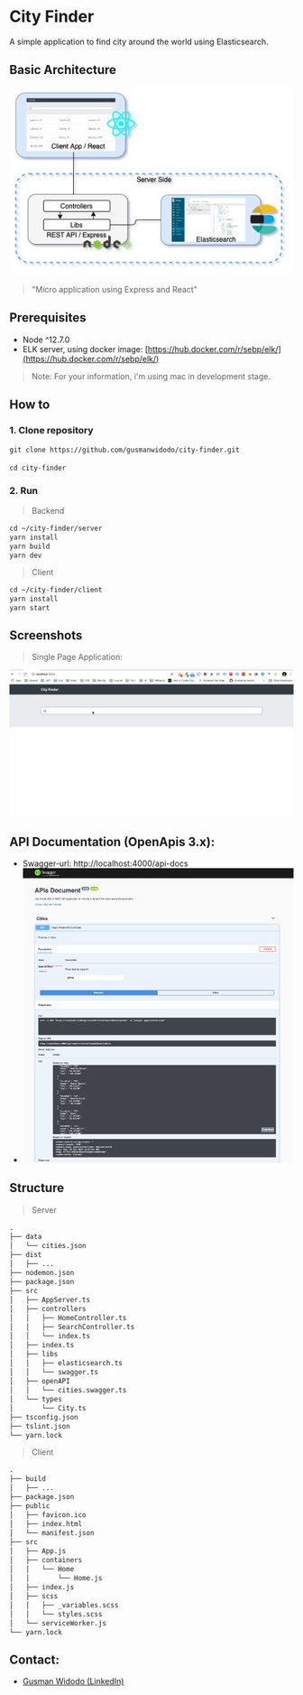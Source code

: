 # City Finder
A simple application to find city around the world using Elasticsearch.

## Basic Architecture
![Simple Architecture](screenshots/cf-architecture.jpg)
> "Micro application using Express and React"

## Prerequisites
- Node ^12.7.0
- ELK server, using docker image: [https://hub.docker.com/r/sebp/elk/](https://hub.docker.com/r/sebp/elk/)

> Note: For your information, i'm using mac in development stage.

## How to
### 1. Clone repository
```shell
git clone https://github.com/gusmanwidodo/city-finder.git

cd city-finder
```
### 2. Run
> Backend

```shell
cd ~/city-finder/server
yarn install
yarn build
yarn dev
```
> Client

```shell
cd ~/city-finder/client
yarn install
yarn start
```

## Screenshots
> Single Page Application:

![React App](screenshots/cf-screenshot.gif)


## API Documentation (OpenApis 3.x):
- Swagger-url: http://localhost:4000/api-docs
- ![Swagger-ui Image](screenshots/cf-swagger-ui.png)


## Structure
> Server
```shell
.
├── data
│   └── cities.json
├── dist
│   ├── ...
├── nodemon.json
├── package.json
├── src
│   ├── AppServer.ts
│   ├── controllers
│   │   ├── HomeController.ts
│   │   ├── SearchController.ts
│   │   └── index.ts
│   ├── index.ts
│   ├── libs
│   │   ├── elasticsearch.ts
│   │   └── swagger.ts
│   ├── openAPI
│   │   └── cities.swagger.ts
│   └── types
│       └── City.ts
├── tsconfig.json
├── tslint.json
└── yarn.lock

```

> Client
```shell
.
├── build
│   ├── ...
├── package.json
├── public
│   ├── favicon.ico
│   ├── index.html
│   └── manifest.json
├── src
│   ├── App.js
│   ├── containers
│   │   └── Home
│   │       └── Home.js
│   ├── index.js
│   ├── scss
│   │   ├── _variables.scss
│   │   └── styles.scss
│   └── serviceWorker.js
└── yarn.lock
```


## Contact:
- [Gusman Widodo (LinkedIn)](https://www.linkedin.com/in/gusmanwidodo)

